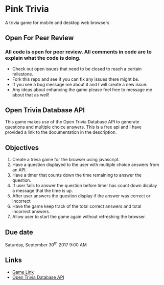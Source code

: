 # Pink Trivia
A trivia game for mobile and desktop web browsers.

## Open For Peer Review
<h3>All code is open for peer review. All comments in code are to explain what the code is doing.</h3>

* Check out open issues that need to be closed to reach a certain milestone.
* Fork this repo and see if you can fix any issues there might be.
* If you see a bug message me about it and I will create a new issue.
* Any ideas about enhancing the game please feel free to message me about that as well!

## Open Trivia Database API
This game makes use of the Open Trivia Database API to generate questions and multiple choice answers. This is a free api and I have provided a link to the documentation in the description.

## Objectives
1. Create a trivia game for the browser using javascript.
2. Have a question displayed to the user with multiple choice answers from an API.
3. Have a timer that counts down the time remaining to answer the question.
4. If user fails to answer the question before timer has count down display a message that the time is up.
5. After user answers the question display if the answer was correct or incorrect
6. Have the game keep track of the total correct answers and total incorrect answers.
7. Allow user to start the game again without refreshing the browser.

## Due date
Saturday, September 30<sup>th</sup> 2017 9:00 AM

## Links
* [Game Link](https://amcnulty.github.io/TrivaGame/ "A trivia game for mobile and desktop browsers!")
* [Open Trivia Database API](https://opentdb.com/api_config.php "Open Trivia DB: Free to use, user-contributed trivia question database.")